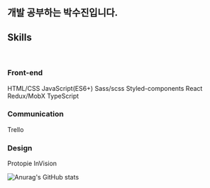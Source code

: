<h2>
  개발 공부하는 박수진입니다.
</h2>

<h2>Skills</h2>
<br>
<p>
<h3>Front-end </h3>
HTML/CSS
JavaScript(ES6+)
Sass/scss
Styled-components
React
Redux/MobX
TypeScript


<h3>Communication</h3>
Trello

<h3>Design</h3>
Protopie
InVision
</p>
<p>
  
</p>
<p>
 
</p>



![Anurag's GitHub stats](https://github-readme-stats.vercel.app/api?username=parksuja&show_icons=true&theme=radical)



